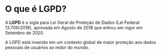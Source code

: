 # O que é LGPD?

A **LGPD** é a sigla para Lei Geral de Proteção de Dados (Lei Federal 13.709/2018), aprovada em Agosto de 2018 que entrou em vigor em Setembro de 2020.

A LGPD está inserido em um contexto global de maior proteção aos dados pessoais de usuários ao redor do mundo.